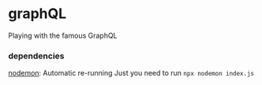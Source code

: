 # graphQL

Playing with the famous GraphQL

### dependencies

[nodemon](https://www.npmjs.com/package/nodemon): Automatic re-running
Just you need to run `npx nodemon index.js`
